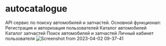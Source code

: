 # autocatalogue
API сервис по поиску автомобилей и запчастей.   Основной функционал: Регистрация и авторизация пользователей Каталог автомобилей Каталог запчастей Поиск автомобилей и запчастей Личный кабинет пользователя
![Screenshot from 2023-04-02 09-37-41](https://user-images.githubusercontent.com/42169195/229333751-ea1be269-4c59-45bb-a644-6b971c969ef8.png)

